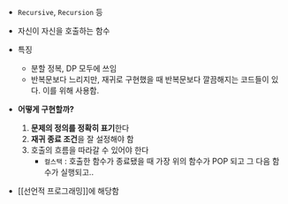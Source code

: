 - `Recursive`, `Recursion` 등
- 자신이 자신을 호출하는 함수

- 특징
	- 분할 정복, DP 모두에 쓰임
	- 반복문보다 느리지만, 재귀로 구현했을 때 반복문보다 깔끔해지는 코드들이 있다. 이를 위해 사용함.

- **어떻게 구현할까?**
	1. **문제의 정의를 정확히 표기**한다
	2. **재귀 종료 조건**을 잘 설정해야 함
	3. 호출의 흐름을 따라갈 수 있어야 한다
		-  `컬스택` : 호출한 함수가 종료됐을 때 가장 위의 함수가 POP 되고 그 다음 함수가 실행되고..

- [[선언적 프로그래밍]]에 해당함